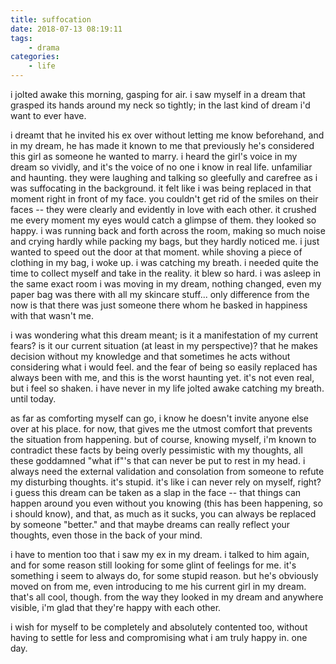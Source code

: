 ```yaml
---
title: suffocation
date: 2018-07-13 08:19:11
tags:
    - drama
categories:
    - life
---
```


i jolted awake this morning, gasping for air.
i saw myself in a dream that grasped its hands around my neck so tightly; in the last kind of dream i'd want to ever have.

i dreamt that he invited his ex over without letting me know beforehand, and in my dream, he has made it known to me that previously he's considered this girl as someone he wanted to marry.
i heard the girl's voice in my dream so vividly, and it's the voice of no one i know in real life. unfamiliar and <!-- more --> haunting.
they were laughing and talking so gleefully and carefree as i was suffocating in the background. it felt like i was being replaced in that moment right in front of my face. you couldn't get rid of the smiles on their faces -- they were clearly and evidently in love with each other.
it crushed me every moment my eyes would catch a glimpse of them. they looked so happy.
i was running back and forth across the room, making so much noise and crying hardly while packing my bags, but they hardly noticed me.
i just wanted to speed out the door at that moment. while shoving a piece of clothing in my bag, i woke up. i was catching my breath.
i needed quite the time to collect myself and take in the reality. it blew so hard. i was asleep in the same exact room i was moving in my dream, nothing changed, even my paper bag was there with all my skincare stuff... only difference from the now is that there was just someone there whom he basked in happiness with that wasn't me.

i was wondering what this dream meant; is it a manifestation of my current fears? is it our current situation (at least in my perspective)? that he makes decision without my knowledge and that sometimes he acts without considering what i would feel. and the fear of being so easily replaced has always been with me, and this is the worst haunting yet. it's not even real, but i feel so shaken. i have never in my life jolted awake catching my breath. until today.

as far as comforting myself can go, i know he doesn't invite anyone else over at his place. for now, that gives me the utmost comfort that prevents the situation from happening. but of course, knowing myself, i'm known to contradict these facts by being overly pessimistic with my thoughts, all these goddamned "what if"'s that can never be put to rest in my head. i always need the external validation and consolation from someone to refute my disturbing thoughts. it's stupid. it's like i can never rely on myself, right? i guess this dream can be taken as a slap in the face -- that things can happen around you even without you knowing (this has been happening, so i should know), and that, as much as it sucks, you can always be replaced by someone "better." and that maybe dreams can really reflect your thoughts, even those in the back of your mind.

i have to mention too that i saw my ex in my dream. i talked to him again, and for some reason still looking for some glint of feelings for me. it's something i seem to always do, for some stupid reason. but he's obviously moved on from me, even introducing to me his current girl in my dream. that's all cool, though. from the way they looked in my dream and anywhere visible, i'm glad that they're happy with each other. 

i wish for myself to be completely and absolutely contented too, without having to settle for less and compromising what i am truly happy in. one day.